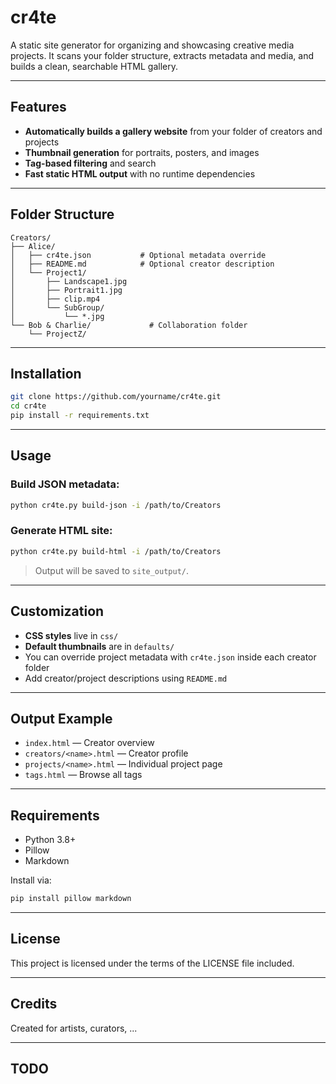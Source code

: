 # cr4te

A static site generator for organizing and showcasing creative media projects. It scans your folder structure, extracts metadata and media, and builds a clean, searchable HTML gallery.

---

## Features

- **Automatically builds a gallery website** from your folder of creators and projects
- **Thumbnail generation** for portraits, posters, and images
- **Tag-based filtering** and search
- **Fast static HTML output** with no runtime dependencies

---

## Folder Structure

```
Creators/
├── Alice/
│   ├── cr4te.json           # Optional metadata override
│   ├── README.md            # Optional creator description
│   └── Project1/
│       ├── Landscape1.jpg
│       ├── Portrait1.jpg
│       ├── clip.mp4
│       └── SubGroup/
│           └── *.jpg
└── Bob & Charlie/             # Collaboration folder
    └── ProjectZ/
```

---

## Installation

```bash
git clone https://github.com/yourname/cr4te.git
cd cr4te
pip install -r requirements.txt
```

---

## Usage

### Build JSON metadata:
```bash
python cr4te.py build-json -i /path/to/Creators
```

### Generate HTML site:
```bash
python cr4te.py build-html -i /path/to/Creators
```

> Output will be saved to `site_output/`.

---

## Customization

- **CSS styles** live in `css/`
- **Default thumbnails** are in `defaults/`
- You can override project metadata with `cr4te.json` inside each creator folder
- Add creator/project descriptions using `README.md`

---

## Output Example

- `index.html` — Creator overview
- `creators/<name>.html` — Creator profile
- `projects/<name>.html` — Individual project page
- `tags.html` — Browse all tags

---

## Requirements

- Python 3.8+
- Pillow
- Markdown

Install via:
```bash
pip install pillow markdown
```

---

## License

This project is licensed under the terms of the LICENSE file included.

---

## Credits

Created for artists, curators, ...

---

## TODO


